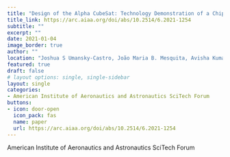 ```yaml
---
title: "Design of the Alpha CubeSat: Technology Demonstration of a ChipSat-Equipped Retroreflective Light Sail"
title_link: https://arc.aiaa.org/doi/abs/10.2514/6.2021-1254
subtitle: ""
excerpt: ""
date: 2021-01-04
image_border: true
author: ""
location: "Joshua S Umansky-Castro, João Maria B. Mesquita, Avisha Kumar, ..., Gregory L Matloff"
featured: true
draft: false
# layout options: single, single-sidebar
layout: single
categories:
- American Institute of Aeronautics and Astronautics SciTech Forum
buttons:
- icon: door-open
  icon_pack: fas
  name: paper
  url: https://arc.aiaa.org/doi/abs/10.2514/6.2021-1254
---
```

American Institute of Aeronautics and Astronautics SciTech Forum